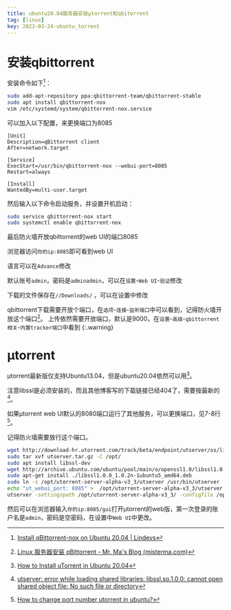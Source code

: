 ```yaml
---
title: ubuntu20.04服务器安装μtorrent和qbitorrent
tag: [linux]
key: 2023-03-24-ubuntu_torrent
---
```


# 安装qbittorrent

安装命令如下[^5]：

```bash
sudo add-apt-repository ppa:qbittorrent-team/qbittorrent-stable
sudo apt install qbittorrent-nox
vim /etc/systemd/system/qbittorrent-nox.service
```

可以加入以下配置，来更换端口为8085

```plaintext
[Unit]
Description=qBittorrent client
After=network.target

[Service]
ExecStart=/usr/bin/qbittorrent-nox --webui-port=8085
Restart=always

[Install]
WantedBy=multi-user.target
```

然后输入以下命令启动服务，并设置开机启动：

```bash
sudo service qbittorrent-nox start
sudo systemctl enable qbittorrent-nox
```

最后防火墙开放qbittorrent的web UI的端口8085

浏览器访问`你的ip:8085`即可看到web UI

语言可以在`Advance`修改

默认账号`admin`，密码是`adminadmin`，可以在`设置`-`Web UI`-`验证`修改

下载的文件保存在`//Downloads/` ，可以在设置中修改

qbittorrent下载需要开放个端口，在`选项`-`连接`-`监听端口`中可以看到，记得防火墙开放这个端口[^4]。
上传依然需要开放端口，默认是9000，在`设置`-`高级`-`qbittorrent相关`-`内置tracker端口`中看到
{:.warning}

# μtorrent

μtorrent最新版仅支持Ubuntu13.04，但是ubuntu20.04依然可以用[^1]。

注意libssl是必须安装的，而且其他博客写的下载链接已经404了，需要按最新的[^2]。

如果μtorrent web UI默认的8080端口运行了其他服务，可以更换端口，见7-8行[^3]。

记得防火墙需要放行这个端口。

```bash
wget http://download-hr.utorrent.com/track/beta/endpoint/utserver/os/linux-x64-ubuntu-13-04 -O utserver.tar.gz
sudo tar xvf utserver.tar.gz -C /opt/
sudo apt install libssl-dev
wget http://archive.ubuntu.com/ubuntu/pool/main/o/openssl1.0/libssl1.0.0_1.0.2n-1ubuntu5_amd64.deb
sudo apt-get install ./libssl1.0.0_1.0.2n-1ubuntu5_amd64.deb
sudo ln -s /opt/utorrent-server-alpha-v3_3/utserver /usr/bin/utserver
echo "ut_webui_port: 8085" >  /opt/utorrent-server-alpha-v3_3/utserver.conf
utserver -settingspath /opt/utorrent-server-alpha-v3_3/ -configfile /opt/utorrent-server-alpha-v3_3/utserver.conf -daemon
```

[^1]: [How to Install uTorrent in Ubuntu 20.04](https://www.linuxbabe.com/ubuntu/install-utorrent-ubuntu-20-04)
[^2]: [utserver: error while loading shared libraries: libssl.so.1.0.0: cannot open shared object file: No such file or directory](https://askubuntu.com/a/1368551)
[^3]: [How to change port number utorrent in ubuntu?](https://askubuntu.com/questions/202429/how-to-change-port-number-utorrent-in-ubuntu#:~:text=How%20to%20Change%20uTorrent%20Port%20A%20super%20easy,to%20Settings%20and%20select%20webUI%20option.%20See%20More.)
[^4]: [Linux 服务器安装 qBittorrent - Mr. Ma's Blog (misterma.com)](https://www.misterma.com/archives/902/)
[^5]: [Install qBittorrent-nox on Ubuntu 20.04 | Lindevs](https://lindevs.com/install-qbittorrent-nox-on-ubuntu)

然后可以在浏览器输入`你的ip:8085/gui`打开μtorrent的web版，第一次登录的账户名是`admin`，密码是空密码，在设置中`Web UI`中更改。
